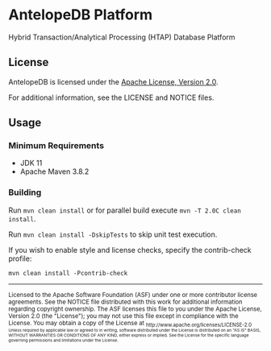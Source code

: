 # AntelopeDB Platform
Hybrid Transaction/Analytical Processing (HTAP) Database Platform

## License

AntelopeDB is licensed under the [Apache License, Version 2.0](http://www.apache.org/licenses/LICENSE-2.0).

For additional information, see the LICENSE and NOTICE files.

## Usage

### Minimum Requirements
* JDK 11
* Apache Maven 3.8.2

### Building

Run `mvn clean install` or for parallel build execute `mvn -T 2.0C clean install`. 

Run `mvn clean install -DskipTests` to skip unit test execution.

If you wish to enable style and license checks, specify the contrib-check profile:

`mvn clean install -Pcontrib-check`

---
<sub>
Licensed to the Apache Software Foundation (ASF) under one
or more contributor license agreements.  See the NOTICE file
distributed with this work for additional information
regarding copyright ownership.  The ASF licenses this file
to you under the Apache License, Version 2.0 (the
"License"); you may not use this file except in compliance
with the License.  You may obtain a copy of the License at

<sub>
  http://www.apache.org/licenses/LICENSE-2.0

<sub>
Unless required by applicable law or agreed to in writing,
software distributed under the License is distributed on an
"AS IS" BASIS, WITHOUT WARRANTIES OR CONDITIONS OF ANY
KIND, either express or implied.  See the License for the
specific language governing permissions and limitations
under the License.

